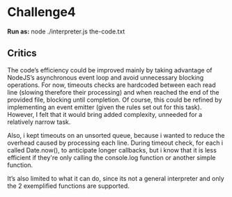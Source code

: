 # Challenge4

**Run as:** node ./interpreter.js the-code.txt


## Critics
The code’s efficiency could be improved mainly by taking advantage of NodeJS’s asynchronous event loop and avoid unnecessary blocking operations. For now, timeouts checks are hardcoded between each read line (slowing therefore their processing) and when reached the end of the provided file, blocking until completion.
Of course, this could be refined by implementing an event emitter (given the rules set out for this task). However, I felt that it would bring added complexity, unneeded for a relatively narrow task.

Also, i kept timeouts on an unsorted queue, because i wanted to reduce the overhead caused by processing each line. During timeout check, for each i called Date.now(), to anticipate longer callbacks, but i know that it is less efficient if they're only calling the console.log function or another simple function.

It’s also limited to what it can do, since its not a general interpreter and only the 2 exemplified functions are supported.

